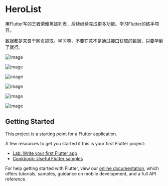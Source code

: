 # HeroList

用Flutter写的王者荣耀英雄列表，后续继续完成更多功能。学习Flutter的练手项目。

数据都是来自于网页抓取。学习嘛，不要在意不是通过接口获取的数据，只要学到了就行。

![image](https://github.com/flywo/HeroList/blob/master/show.gif)

![image](https://github.com/flywo/HeroList/blob/master/main.png)

![image](https://github.com/flywo/HeroList/blob/master/hero.png)

![image](https://github.com/flywo/HeroList/blob/master/item.png)

![image](https://github.com/flywo/HeroList/blob/master/itemdet.png)

![image](https://github.com/flywo/HeroList/blob/master/video.png)

## Getting Started

This project is a starting point for a Flutter application.

A few resources to get you started if this is your first Flutter project:

- [Lab: Write your first Flutter app](https://flutter.dev/docs/get-started/codelab)
- [Cookbook: Useful Flutter samples](https://flutter.dev/docs/cookbook)

For help getting started with Flutter, view our 
[online documentation](https://flutter.dev/docs), which offers tutorials, 
samples, guidance on mobile development, and a full API reference.
